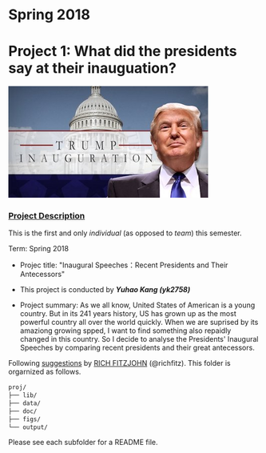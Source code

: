 # Spring 2018
# Project 1: What did the presidents say at their inauguation?

![image](figs/title.jpg)

### [Project Description](doc/)
This is the first and only *individual* (as opposed to *team*) this semester. 

Term: Spring 2018

+ Projec title: "Inaugural Speeches：Recent Presidents and Their Antecessors"
+ This project is conducted by **_Yuhao Kang (yk2758)_**

+ Project summary:  As we all know, United States of American is a young country. But in its 241 years history, US has grown up as the most powerful country all over the world quickly. When we are suprised by its amaziong growing spped, I want to find something also repaidly changed in this country. So I decide to analyse the Presidents' Inaugural Speeches by comparing recent presidents and their great antecessors.

Following [suggestions](http://nicercode.github.io/blog/2013-04-05-projects/) by [RICH FITZJOHN](http://nicercode.github.io/about/#Team) (@richfitz). This folder is orgarnized as follows.

```
proj/
├── lib/
├── data/
├── doc/
├── figs/
└── output/
```

Please see each subfolder for a README file.
